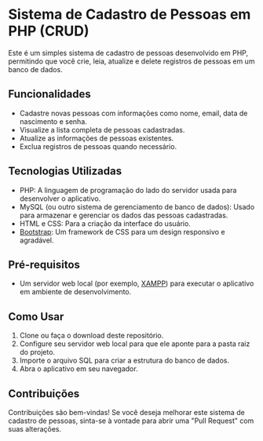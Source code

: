 # Sistema de Cadastro de Pessoas em PHP (CRUD)

Este é um simples sistema de cadastro de pessoas desenvolvido em PHP, permitindo que você crie, leia, atualize e delete registros de pessoas em um banco de dados.

## Funcionalidades

- Cadastre novas pessoas com informações como nome, email, data de nascimento e senha.
- Visualize a lista completa de pessoas cadastradas.
- Atualize as informações de pessoas existentes.
- Exclua registros de pessoas quando necessário.

## Tecnologias Utilizadas

- PHP: A linguagem de programação do lado do servidor usada para desenvolver o aplicativo.
- MySQL (ou outro sistema de gerenciamento de banco de dados): Usado para armazenar e gerenciar os dados das pessoas cadastradas.
- HTML e CSS: Para a criação da interface do usuário.
- [Bootstrap](https://getbootstrap.com/): Um framework de CSS para um design responsivo e agradável.

## Pré-requisitos

- Um servidor web local (por exemplo, [XAMPP](https://www.apachefriends.org/index.html)) para executar o aplicativo em ambiente de desenvolvimento.

## Como Usar

1. Clone ou faça o download deste repositório.
2. Configure seu servidor web local para que ele aponte para a pasta raiz do projeto.
3. Importe o arquivo SQL para criar a estrutura do banco de dados.
4. Abra o aplicativo em seu navegador.

## Contribuições

Contribuições são bem-vindas! Se você deseja melhorar este sistema de cadastro de pessoas, sinta-se à vontade para abrir uma "Pull Request" com suas alterações.

